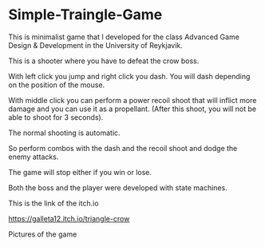 # Simple-Traingle-Game

This is minimalist game that I developed for the class Advanced Game Design & Development in the University of Reykjavik. 

This is a shooter where you have to defeat the crow boss.

With left click you jump and right click you dash. You will dash depending on the position of the mouse. 

With middle click you can perform a power recoil shoot that will inflict more damage and you can use it as a propellant. (After this shoot, you will not be able to shoot for 3 seconds).

The normal shooting is automatic.

So perform combos with the dash and the recoil shoot and dodge the enemy attacks.

The game will stop either if you win or lose.

Both the boss and the player were developed with state machines.

This is the link of the itch.io

https://galleta12.itch.io/triangle-crow

Pictures of the game
